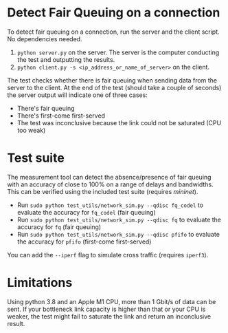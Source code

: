 # Detect Fair Queuing on a connection

To detect fair queuing on a connection, run the server and the client script. No dependencies needed. 
1. `python server.py` on the server. The server is the computer conducting the test and outputting the results. 
2. `python client.py -s <ip_address_or_name_of_server>` on the client.

The test checks whether there is fair queuing when sending data from the server to the client. At the end of the test (should take a couple of seconds) the server output will indicate one of three cases: 
* There's fair queuing 
* There's first-come first-served
* The test was inconclusive because the link could not be saturated (CPU too weak)

# Test suite
The measurement tool can detect the absence/presence of fair queuing with an accuracy of close to 100% on a range of delays and bandwidths. 
This can be verified using the included test suite (requires *mininet*). 
* Run `sudo python test_utils/network_sim.py --qdisc fq_codel` to evaluate the accuracy for `fq_codel` (fair queuing)
* Run `sudo python test_utils/network_sim.py --qdisc fq` to evaluate the accuracy for `fq` (fair queuing)
* Run `sudo python test_utils/network_sim.py --qdisc pfifo` to evaluate the accuracy for `pfifo` (first-come first-served)

You can add the `--iperf` flag to simulate cross traffic (requires `iperf3`). 

# Limitations
Using python 3.8 and an Apple M1 CPU, more than 1 Gbit/s of data can be sent. If your bottleneck link capacity is higher than that or your CPU is weaker, the test might fail to saturate the link and return an inconclusive result. 
